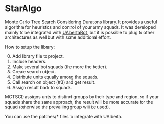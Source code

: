# StarAlgo
Monte Carlo Tree Search Considering Durations library. It provides a useful algorithm for heuristics and control of your army squads. It was developed mainly to be integrated with [UAlbertaBot](https://github.com/davechurchill/ualbertabot), but it is possible to plug to other architectures as well but with some additional effort.

How to setup the library:

0. Add library file to project.
1. Include headers.
2. Make several bot squads (the more the better).
3. Create search object.
4. Distribute units equally among the squads.
5. Call search on object (#3) and get result.
6. Assign result back to squads.


MCTSCD assigns units to distinct groups by their type and region, so if your squads share the same approach, the result will be more accurate for the squad (otherwise the prevailing group will be used).

You can use the patches/\* files to integrate with UAlberta.
